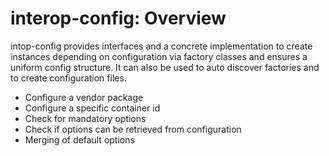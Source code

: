 # interop-config: Overview

intop-config provides interfaces and a concrete implementation to create instances depending on configuration via 
factory classes and ensures a uniform config structure. It can also be used to auto discover factories and to create
configuration files.

* Configure a vendor package
* Configure a specific container id
* Check for mandatory options
* Check if options can be retrieved from configuration
* Merging of default options
